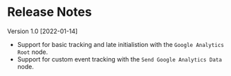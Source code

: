 # Release Notes

Version 1.0 [2022-01-14]

-   Support for basic tracking and late initialistion with the `Google Analytics Root` node.
-   Support for custom event tracking with the `Send Google Analytics Data` node.
